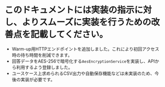# このドキュメントには実装の指示に対し、よりスムーズに実装を行うための改善点を記載してください。
- Warm-up用HTTPエンドポイントを追加しました。これにより初回アクセス時の待ち時間を削減できます。
- 回答データをAES-256で暗号化する`AesEncryptionService`を実装し、APIから利用するよう登録しました。
- ユースケース上求められるCSV出力や自動保存機能などは未実装のため、今後の実装が必要です。

